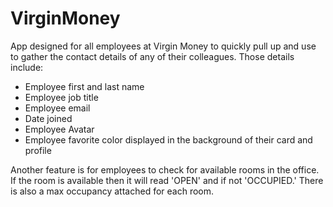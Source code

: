 # VirginMoney
  App designed for all employees at Virgin Money to quickly pull up and use to gather the contact details of any of their colleagues.
  Those details include:
  - Employee first and last name
  - Employee job title
  - Employee email
  - Date joined
  - Employee Avatar
  - Employee favorite color displayed in the background of their card and profile

  Another feature is for employees to check for available rooms in the office. If the room is available then it will read 'OPEN' and if not 'OCCUPIED.' There is also a max occupancy attached for each room.
